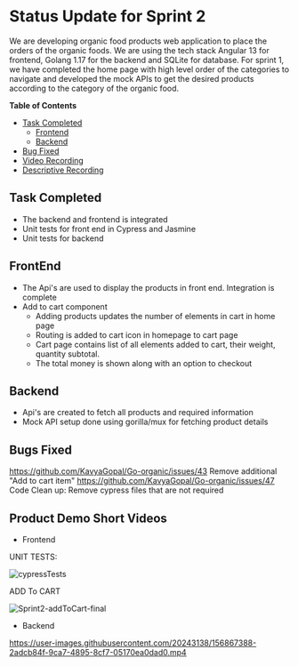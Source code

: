 # Status Update for Sprint 2
We are developing organic food products web application to place the orders of the organic foods. We are using the tech stack Angular 13 for frontend, Golang 1.17 for the backend and SQLite for database. For sprint 1, we have completed the home page with
high level order of the categories to navigate and developed the mock APIs to get the desired products according to the category of the organic food.  

**Table of Contents**
* [Task Completed](#task-completed)  
    - [Frontend](#frontend)  
    - [Backend](#backend)
* [Bug Fixed](#bugs-fixed)
* [Video Recording](#product-demo-short-videos)
* [Descriptive Recording](#product-demo-videos-with-audio)

## Task Completed
- The backend and frontend is integrated
- Unit tests for front end in Cypress and Jasmine
- Unit tests for backend


## FrontEnd

- The Api's are used to display the products in front end. Integration is complete
- Add to cart component
    - Adding products updates the number of elements in cart in home page
    - Routing is added to cart icon in homepage to cart page
    - Cart page contains list of all elements added to cart, their weight, quantity subtotal.
    - The total money is shown along with an option to checkout

## Backend

- Api's are created to fetch all products and required information
- Mock API setup done using gorilla/mux for fetching product details

## Bugs Fixed
https://github.com/KavyaGopal/Go-organic/issues/43  Remove additional "Add to cart item" 
https://github.com/KavyaGopal/Go-organic/issues/47 Code Clean up: Remove cypress files that are not required




## Product Demo Short Videos

- Frontend

UNIT TESTS:


![cypressTests](https://user-images.githubusercontent.com/20243138/156867511-49980f44-0118-4b09-8580-ee2b8d56b1f6.gif)


ADD To CART


![Sprint2-addToCart-final](https://user-images.githubusercontent.com/20243138/156867522-d706d191-9d88-4247-bf29-5cc84b94eb2d.gif)


- Backend

https://user-images.githubusercontent.com/20243138/156867388-2adcb84f-9ca7-4895-8cf7-05170ea0dad0.mp4



